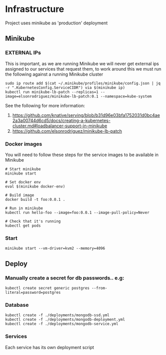 # Infrastructure

Project uses minikube as 'production' deployment

## Minikube

### EXTERNAL IPs

This is important, as we are running Minikube we will never get external ips assigned to our services that request them, to work around this we must run the following against a running Minikube cluster
```
sudo ip route add $(cat ~/.minikube/profiles/minikube/config.json | jq -r ".KubernetesConfig.ServiceCIDR") via $(minikube ip)
kubectl run minikube-lb-patch --replicas=1 --image=elsonrodriguez/minikube-lb-patch:0.1 --namespace=kube-system
```

See the following for more information:
1. https://github.com/knative/serving/blob/b31d96e03bfa1752031d0bc4ae2a3a00744d6cd5/docs/creating-a-kubernetes-cluster.md#loadbalancer-support-in-minikube
2. https://github.com/elsonrodriguez/minikube-lb-patch

### Docker images

You will need to follow these steps for the service images to be available in Minikube
```
# Start minikube
minikube start

# Set docker env
eval $(minikube docker-env)

# Build image
docker build -t foo:0.0.1 .

# Run in minikube
kubectl run hello-foo --image=foo:0.0.1 --image-pull-policy=Never

# Check that it's running
kubectl get pods
```

### Start

```
minikube start --vm-driver=kvm2 --memory=4096
```

## Deploy

### Manually create a secret for db passwords.. e.g:
```
kubectl create secret generic postgres --from-literal=password=postgres
```

### Database
```
kubectl create -f ./deployments/mongodb-ssd.yml
kubectl create -f ./deployments/mongodb-deployment.yml
kubectl create -f ./deployments/mongodb-service.yml
```

### Services
Each service has its own deployment script



